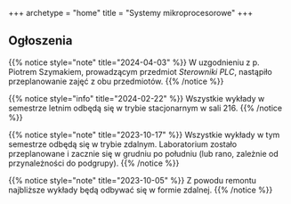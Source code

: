 +++
archetype = "home"
title = "Systemy mikroprocesorowe"
+++

## Ogłoszenia

{{% notice style="note" title="2024-04-03" %}}
W uzgodnieniu z p. Piotrem Szymakiem, prowadzącym przedmiot _Sterowniki PLC_, nastąpiło przeplanowanie zajęć z obu przedmiotów.
{{% /notice %}}

{{% notice style="info" title="2024-02-22" %}}
Wszystkie wykłady w semestrze letnim odbędą się w trybie stacjonarnym w sali 216.
{{% /notice %}}

{{% notice style="note" title="2023-10-17" %}}
Wszystkie wykłady w tym semestrze odbędą się w trybie zdalnym. Laboratorium zostało przeplanowane i&nbsp;zacznie się w grudniu po południu (lub rano, zależnie od przynależności do podgrupy).
{{% /notice %}}

{{% notice style="note" title="2023-10-05" %}}
Z powodu remontu najbliższe wykłady będą odbywać się w formie zdalnej.
{{% /notice %}}
